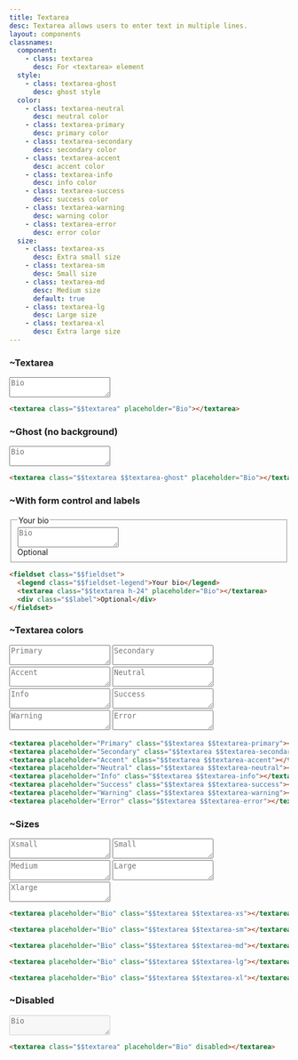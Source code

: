 ```yaml
---
title: Textarea
desc: Textarea allows users to enter text in multiple lines.
layout: components
classnames:
  component:
    - class: textarea
      desc: For <textarea> element
  style:
    - class: textarea-ghost
      desc: ghost style
  color:
    - class: textarea-neutral
      desc: neutral color
    - class: textarea-primary
      desc: primary color
    - class: textarea-secondary
      desc: secondary color
    - class: textarea-accent
      desc: accent color
    - class: textarea-info
      desc: info color
    - class: textarea-success
      desc: success color
    - class: textarea-warning
      desc: warning color
    - class: textarea-error
      desc: error color
  size:
    - class: textarea-xs
      desc: Extra small size
    - class: textarea-sm
      desc: Small size
    - class: textarea-md
      desc: Medium size
      default: true
    - class: textarea-lg
      desc: Large size
    - class: textarea-xl
      desc: Extra large size
---
```


<script>
  import Component from "$components/Component.svelte"
  import Translate from "$components/Translate.svelte"
</script>

### ~Textarea

<textarea class="textarea" placeholder="Bio"></textarea>

```html
<textarea class="$$textarea" placeholder="Bio"></textarea>
```

### ~Ghost (no background)

<textarea class="textarea textarea-ghost" placeholder="Bio"></textarea>

```html
<textarea class="$$textarea $$textarea-ghost" placeholder="Bio"></textarea>
```

### ~With form control and labels

<fieldset class="fieldset w-xs">
  <legend class="fieldset-legend">Your bio</legend>
  <textarea class="textarea h-24" placeholder="Bio"></textarea>
  <div class="label">Optional</div>
</fieldset>

```html
<fieldset class="$$fieldset">
  <legend class="$$fieldset-legend">Your bio</legend>
  <textarea class="$$textarea h-24" placeholder="Bio"></textarea>
  <div class="$$label">Optional</div>
</fieldset>
```

### ~Textarea colors

<div class="grid gap-4 w-xs">
  <textarea placeholder="Primary" class="textarea textarea-primary"></textarea>
  <textarea placeholder="Secondary" class="textarea textarea-secondary"></textarea>
  <textarea placeholder="Accent" class="textarea textarea-accent"></textarea>
  <textarea placeholder="Neutral" class="textarea textarea-neutral"></textarea>
  <textarea placeholder="Info" class="textarea textarea-info"></textarea>
  <textarea placeholder="Success" class="textarea textarea-success"></textarea>
  <textarea placeholder="Warning" class="textarea textarea-warning"></textarea>
  <textarea placeholder="Error" class="textarea textarea-error"></textarea>
</div>

```html
<textarea placeholder="Primary" class="$$textarea $$textarea-primary"></textarea>
<textarea placeholder="Secondary" class="$$textarea $$textarea-secondary"></textarea>
<textarea placeholder="Accent" class="$$textarea $$textarea-accent"></textarea>
<textarea placeholder="Neutral" class="$$textarea $$textarea-neutral"></textarea>
<textarea placeholder="Info" class="$$textarea $$textarea-info"></textarea>
<textarea placeholder="Success" class="$$textarea $$textarea-success"></textarea>
<textarea placeholder="Warning" class="$$textarea $$textarea-warning"></textarea>
<textarea placeholder="Error" class="$$textarea $$textarea-error"></textarea>
```

### ~Sizes

<div class="flex flex-col gap-4 w-full items-center">
  <textarea placeholder="Xsmall" class="textarea textarea-xs"></textarea>
  <textarea placeholder="Small" class="textarea textarea-sm"></textarea>
  <textarea placeholder="Medium" class="textarea textarea-md"></textarea>
  <textarea placeholder="Large" class="textarea textarea-lg"></textarea>
  <textarea placeholder="Xlarge" class="textarea textarea-xl"></textarea>
</div>

```html
<textarea placeholder="Bio" class="$$textarea $$textarea-xs"></textarea>

<textarea placeholder="Bio" class="$$textarea $$textarea-sm"></textarea>

<textarea placeholder="Bio" class="$$textarea $$textarea-md"></textarea>

<textarea placeholder="Bio" class="$$textarea $$textarea-lg"></textarea>

<textarea placeholder="Bio" class="$$textarea $$textarea-xl"></textarea>
```

### ~Disabled

<textarea class="textarea" placeholder="Bio" disabled></textarea>

```html
<textarea class="$$textarea" placeholder="Bio" disabled></textarea>
```
